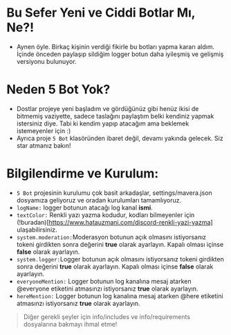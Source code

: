 # Bu Sefer Yeni ve Ciddi Botlar Mı, Ne?!
* Aynen öyle. Birkaç kişinin verdiği fikirle bu botları yapma kararı aldım. İçinde önceden paylaşıp sildiğim logger botun daha iyileşmiş ve gelişmiş versiyonu bulunuyor.
# Neden 5 Bot Yok?
* Dostlar projeye yeni başladım ve gördüğünüz gibi henüz ikisi de bitmemiş vaziyette, sadece taslağını paylaştım belki kendiniz yapmak istersiniz diye. Tabi ki kendim yapıp atacağım ama beklemek istemeyenler için :)
* Ayrıca proje `5 Bot` klasöründen ibaret değil, devamı yakında gelecek. Siz star atmanız bakın!
# Bilgilendirme ve Kurulum:
* `5 Bot` projesinin kurulumu çok basit arkadaşlar, settings/mavera.json dosyamıza geliyoruz ve oradan kurulumları tamamlıyoruz.
* `logName:` logger botunun atacağı log kanal __ismi__.
* `textColor:` Renkli yazı yazma kodudur, kodları bilmeyenler için (!buradan)[https://www.hatauzmani.com/discord-renkli-yazi-yazma] ulaşabilirsiniz.
* `system.moderation:`Moderasyon botunun açık olmasını istiyorsanız tokeni girdikten sonra değerini **true** olarak ayarlayın. Kapalı olması içinse **false** olarak ayarlayın.
* `system.logger:`Logger botunun açık olmasını istiyorsanız tokeni girdikten sonra değerini **true** olarak ayarlayın. Kapalı olması içinse **false** olarak ayarlayın.
* `everyoneMention:` Logger botunun log kanalına mesaj atarken @everyone etiketini atmasınzı istiyorsanız **true** olarak ayarlayın.
* `hereMention:` Logger botunun log kanalına mesaj atarken @here etiketini atmasınzı istiyorsanız **true** olarak ayarlayın.
> Diğer gerekli şeyler için info/includes ve info/requirements dosyalarına bakmayı ihmal etme!
